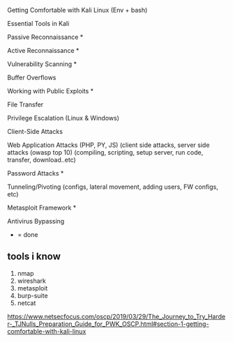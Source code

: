 Getting Comfortable with Kali Linux (Env + bash) 

Essential Tools in Kali

Passive Reconnaissance * 

Active Reconnaissance  *

Vulnerability Scanning  * 

Buffer Overflows

Working with Public Exploits * 

File Transfer

Privilege Escalation (Linux & Windows)

Client-Side Attacks

Web Application Attacks (PHP, PY, JS) (client side attacks, server side attacks (owasp top 10) 
    (compiling, scripting, setup server, run code, transfer, download..etc) 
    
Password Attacks *

Tunneling/Pivoting (configs, lateral movement, adding users, FW configs, etc) 

Metasploit Framework * 

Antivirus Bypassing
    

* = done 

## tools i know 

1. nmap 
2. wireshark 
3. metasploit 
4. burp-suite 
5. netcat 


https://www.netsecfocus.com/oscp/2019/03/29/The_Journey_to_Try_Harder-_TJNulls_Preparation_Guide_for_PWK_OSCP.html#section-1-getting-comfortable-with-kali-linux 

